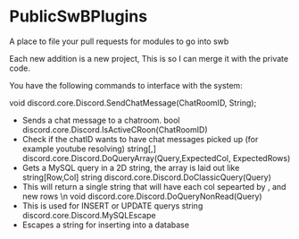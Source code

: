 PublicSwBPlugins
================

A place to file your pull requests for modules to go into swb

Each new addition is a new project, This is so I can merge it with the private code.

You have the following commands to interface with the system:

void discord.core.Discord.SendChatMessage(ChatRoomID, String);
 - Sends a chat message to a chatroom.
bool discord.core.Discord.IsActiveCRoon(ChatRoomID)
 - Check if the chatID wants to have chat messages picked up (for example youtube resolving)
string[,] discord.core.Discord.DoQueryArray(Query,ExpectedCol, ExpectedRows)
 - Gets a MySQL query in a 2D string, the array is laid out like string[Row,Col]
string discord.core.Discord.DoClassicQuery(Query)
 - This will return a single string that will have each col sepearted by , and new rows \n
void discord.core.Discord.DoQueryNonRead(Query)
 - This is used for INSERT or UPDATE querys
string discord.core.Discord.MySQLEscape
 - Escapes a string for inserting into a database
